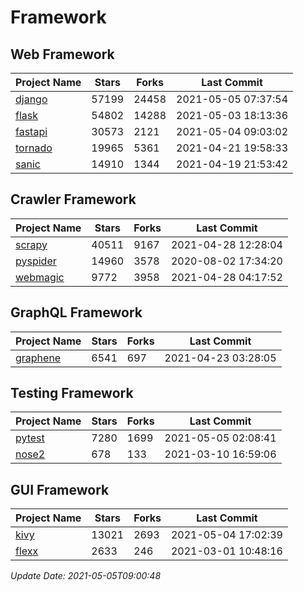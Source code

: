 # Framework

## Web Framework
| Project Name | Stars | Forks | Last Commit |
| ------------ | ----- | ----- | ----------- |
| [django](https://github.com/django/django) | 57199 | 24458 | 2021-05-05 07:37:54 |
| [flask](https://github.com/pallets/flask) | 54802 | 14288 | 2021-05-03 18:13:36 |
| [fastapi](https://github.com/tiangolo/fastapi) | 30573 | 2121 | 2021-05-04 09:03:02 |
| [tornado](https://github.com/tornadoweb/tornado) | 19965 | 5361 | 2021-04-21 19:58:33 |
| [sanic](https://github.com/sanic-org/sanic) | 14910 | 1344 | 2021-04-19 21:53:42 |

## Crawler Framework
| Project Name | Stars | Forks | Last Commit |
| ------------ | ----- | ----- | ----------- |
| [scrapy](https://github.com/scrapy/scrapy) | 40511 | 9167 | 2021-04-28 12:28:04 |
| [pyspider](https://github.com/binux/pyspider) | 14960 | 3578 | 2020-08-02 17:34:20 |
| [webmagic](https://github.com/code4craft/webmagic) | 9772 | 3958 | 2021-04-28 04:17:52 |

## GraphQL Framework
| Project Name | Stars | Forks | Last Commit |
| ------------ | ----- | ----- | ----------- |
| [graphene](https://github.com/graphql-python/graphene) | 6541 | 697 | 2021-04-23 03:28:05 |

## Testing Framework
| Project Name | Stars | Forks | Last Commit |
| ------------ | ----- | ----- | ----------- |
| [pytest](https://github.com/pytest-dev/pytest) | 7280 | 1699 | 2021-05-05 02:08:41 |
| [nose2](https://github.com/nose-devs/nose2) | 678 | 133 | 2021-03-10 16:59:06 |

## GUI Framework
| Project Name | Stars | Forks | Last Commit |
| ------------ | ----- | ----- | ----------- |
| [kivy](https://github.com/kivy/kivy) | 13021 | 2693 | 2021-05-04 17:02:39 |
| [flexx](https://github.com/flexxui/flexx) | 2633 | 246 | 2021-03-01 10:48:16 |

*Update Date: 2021-05-05T09:00:48*